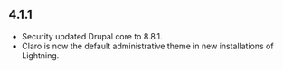 ## 4.1.1
* Security updated Drupal core to 8.8.1.
* Claro is now the default administrative theme in new installations
  of Lightning.
